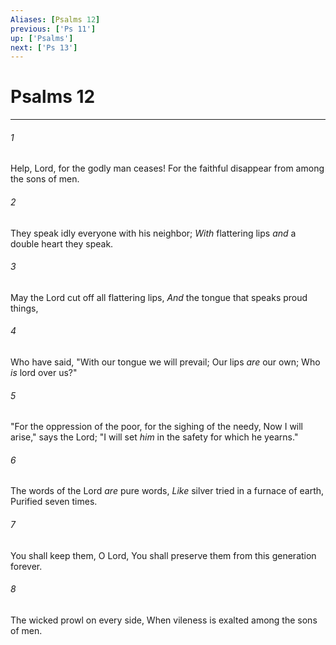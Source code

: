 ```yaml
---
Aliases: [Psalms 12]
previous: ['Ps 11']
up: ['Psalms']
next: ['Ps 13']
---
```

# Psalms 12

***


###### 1 
Help, Lord, for the godly man ceases! For the faithful disappear from among the sons of men. 

###### 2 
They speak idly everyone with his neighbor; _With_ flattering lips _and_ a double heart they speak. 

###### 3 
May the Lord cut off all flattering lips, _And_ the tongue that speaks proud things, 

###### 4 
Who have said, "With our tongue we will prevail; Our lips _are_ our own; Who _is_ lord over us?" 

###### 5 
"For the oppression of the poor, for the sighing of the needy, Now I will arise," says the Lord; "I will set _him_ in the safety for which he yearns." 

###### 6 
The words of the Lord _are_ pure words, _Like_ silver tried in a furnace of earth, Purified seven times. 

###### 7 
You shall keep them, O Lord, You shall preserve them from this generation forever. 

###### 8 
The wicked prowl on every side, When vileness is exalted among the sons of men.
